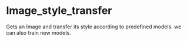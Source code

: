# Image_style_transfer
Gets an Image and transfer its style according to predefined models. we can also train new models.

